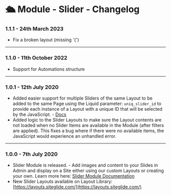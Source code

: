 # 🛳️ Module - Slider - Changelog

### 1.1.1 - 24th March 2023

* Fix a broken layout (missing '{')

***

### 1.1.0 - 11th October 2022

* Support for Automations structure

***

### 1.0.1 - 12th July 2020

* Added easier support for multiple Sliders of the same Layout to be added to the same Page using the Liquid parameter: `uniq_slider_id` to provide each instance of a Layout with a unique ID that will be selected by the JavaScript. - [Docs](https://developers.siteglide.com/slider)
* Added logic to the Slider Layouts to make sure the Layout contents are not loaded when no Slider Items are available in the Module (after filters are applied). This fixes a bug where if there were no available items, the JavaScript would experience an unhandled error.

***

### 1.0.0 - 7th July 2020

* Slider Module is released. - Add images and content to your Slides in Admin and display on a Site either using our custom Layouts or creating your own. Learn more here: [Slider Module Documentation](https://developers.siteglide.com/slider)
* New Slider Layouts available on Layout Library: [https://layouts.siteglide.com/](https://layouts.siteglide.com/)
